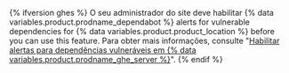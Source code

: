 {% ifversion ghes %}
O seu administrador do site deve habilitar
{% data variables.product.prodname_dependabot %} alerts for vulnerable dependencies for {% data variables.product.product_location %} before you can use this feature. Para obter mais informações, consulte "[Habilitar alertas para dependências vulneráveis em {% data variables.product.prodname_ghe_server %}](/admin/configuration/enabling-alerts-for-vulnerable-dependencies-on-github-enterprise-server)".
{% endif %}
